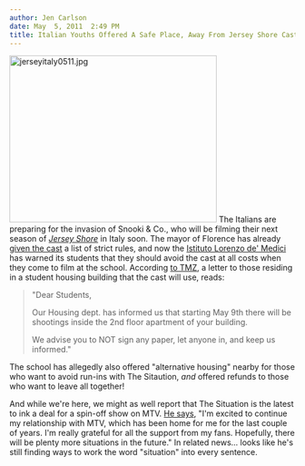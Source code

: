 ```yaml
---
author: Jen Carlson
date: May  5, 2011  2:49 PM
title: Italian Youths Offered A Safe Place, Away From Jersey Shore Cast
---
```


<p><span class="mt-enclosure mt-enclosure-image" style="display: inline;"> <img alt="jerseyitaly0511.jpg" src="https://web.archive.org/web/20110611045036im_/http://gothamist.com/attachments/arts_jen/jerseyitaly0511.jpg" width="365" height="294" class="image-right"> </span>The Italians are preparing for the invasion of Snooki &amp; Co., who will be filming their next season of <a href="https://web.archive.org/web/20110611045036/http://gothamist.com/tags/jerseyshore"><em>Jersey Shore</em></a> in Italy soon. The mayor of Florence has already <a href="https://web.archive.org/web/20110611045036/http://gothamist.com/2011/04/19/italy_lays_down_the_law_for_jersey.php">given the cast</a> a list of strict rules, and now the <a href="https://web.archive.org/web/20110611045036/http://www.ldminstitute.com/">Istituto Lorenzo de&apos; Medici</a> has warned its students that they should avoid the cast at all costs when they come to film at the school. According <a href="https://web.archive.org/web/20110611045036/http://www.tmz.com/2011/05/05/italian-university-jersey-shore-lorenzo-demedici-college-university-school-shooting-taping-italy/">to TMZ</a>, a letter to those residing in a student housing building that the cast will use, reads: </p>

<blockquote>&quot;Dear Students,

<p>Our Housing dept. has informed us that starting May 9th there will be shootings inside the 2nd floor apartment of your building.  </p>

<p>We advise you to NOT sign any paper, let anyone in, and keep us informed.&quot;</p></blockquote><p></p>

<p>The school has allegedly also offered &quot;alternative housing&quot; nearby for those who want to avoid run-ins with The Sitaution, <em>and</em> offered refunds to those who want to leave all together!</p>

<p>And while we&apos;re here, we might as well report that The Situation is the latest to ink a deal for a spin-off show on MTV. <a href="https://web.archive.org/web/20110611045036/http://www.mtv.com/news/articles/1663234/the-situation-jersey-shore-spinoff.jhtml">He says</a>, &quot;I&apos;m excited to continue my relationship with MTV, which has been home for me for the last couple of years. I&apos;m really grateful for all the support from my fans. Hopefully, there will be plenty more situations in the future.&quot; In related news... looks like he&apos;s still finding ways to work the word &quot;situation&quot; into every sentence.</p>